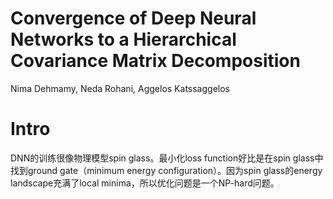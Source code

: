 # Convergence of Deep Neural Networks to a Hierarchical Covariance Matrix Decomposition

Nima Dehmamy, Neda Rohani, Aggelos Katssaggelos

# Intro

DNN的训练很像物理模型spin glass。最小化loss function好比是在spin glass中找到ground gate（minimum energy configuration）。因为spin glass的energy landscape充满了local minima，所以优化问题是一个NP-hard问题。

